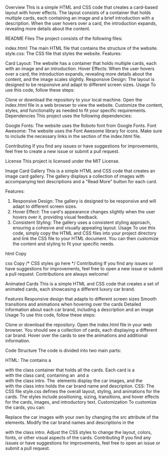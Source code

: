 Overview
This is a simple HTML and CSS code that creates a card-based layout with hover effects. The layout consists of a container that holds multiple cards, each containing an image and a brief introduction with a description. When the user hovers over a card, the introduction expands, revealing more details about the content.

README
Files
The project consists of the following files:

index.html: The main HTML file that contains the structure of the website.
style.css: The CSS file that styles the website.
Features:

Card Layout: The website has a container that holds multiple cards, each with an image and an introduction.
Hover Effects: When the user hovers over a card, the introduction expands, revealing more details about the content, and the image scales slightly.
Responsive Design: The layout is designed to be responsive and adapt to different screen sizes.
Usage
To use this code, follow these steps:

Clone or download the repository to your local machine.
Open the index.html file in a web browser to view the website.
Customize the content, styles, and functionality as needed to fit your specific requirements.
Dependencies
This project uses the following dependencies:

Google Fonts: The website uses the Roboto font from Google Fonts.
Font Awesome: The website uses the Font Awesome library for icons.
Make sure to include the necessary links in the <head> section of the index.html file.

Contributing
If you find any issues or have suggestions for improvements, feel free to create a new issue or submit a pull request.

License
This project is licensed under the MIT License.

Image Card Gallery
This is a simple HTML and CSS code that creates an image card gallery. The gallery displays a collection of images with accompanying text descriptions and a "Read More" button for each card.

Features:

1. Responsive Design: The gallery is designed to be responsive and will adapt to different screen sizes.
2. Hover Effect: The card's appearance changes slightly when the user hovers over it, providing visual feedback.
3. Consistent Styling: The gallery uses a consistent styling approach, ensuring a cohesive and visually appealing layout.
Usage
To use this code, simply copy the HTML and CSS files into your project directory and link the CSS file to your HTML document. You can then customize the content and styling to fit your specific needs.

html
Copy
<!DOCTYPE html>
<html lang="en">
<head>
    <meta charset="UTF-8">
    <meta name="viewport" content="width=device-width, initial-scale=1.0">
    <title>Image Card Gallery</title>
    <link rel="stylesheet" href="./assets/css/style.css">
</head>
<body>
    <div class="card-container">
        <!-- Card content goes here -->
    </div>
</body>
</html>
css
Copy
/* CSS styles go here */
Contributing
If you find any issues or have suggestions for improvements, feel free to open a new issue or submit a pull request. Contributions are always welcome!


Animated Cards
This is a simple HTML and CSS code that creates a set of animated cards, each showcasing a different luxury car brand.

Features
Responsive design that adapts to different screen sizes
Smooth transitions and animations when hovering over the cards
Detailed information about each car brand, including a description and an image
Usage
To use this code, follow these steps:

Clone or download the repository.
Open the index.html file in your web browser.
You should see a collection of cards, each displaying a different car brand. Hover over the cards to see the animations and additional information.

Code Structure
The code is divided into two main parts:

HTML:
The <body> contains a <div> with the class container that holds all the cards.
Each card is a <div> with the class card, containing an <img> and a <div> with the class intro.
The <img> elements display the car images, and the <div> with the class intro holds the car brand name and description.
CSS:
The CSS file style.css defines the overall layout, styling, and animations for the cards.
The styles include positioning, sizing, transitions, and hover effects for the cards, images, and introductory text.
Customization
To customize the cards, you can:

Replace the car images with your own by changing the src attribute of the <img> elements.
Modify the car brand names and descriptions in the <div> with the class intro.
Adjust the CSS styles to change the layout, colors, fonts, or other visual aspects of the cards.
Contributing
If you find any issues or have suggestions for improvements, feel free to open an issue or submit a pull request.